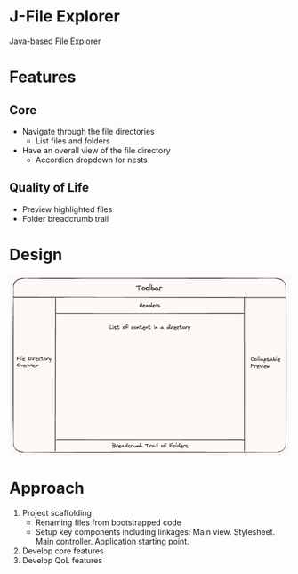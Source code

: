 # J-File Explorer
Java-based File Explorer

# Features
## Core
- Navigate through the file directories
    - List files and folders
- Have an overall view of the file directory
    - Accordion dropdown for nests

## Quality of Life
- Preview highlighted files
- Folder breadcrumb trail

# Design
![Application design](./resources/file-explorer-design.png)

# Approach
1. Project scaffolding
    - Renaming files from bootstrapped code
    - Setup key components including linkages: Main view. Stylesheet. Main controller. Application starting point.
2. Develop core features
3. Develop QoL features
